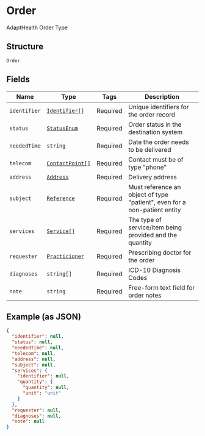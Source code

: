 
# Order

AdaptHealth Order Type

## Structure

`Order`

## Fields

| Name | Type | Tags | Description |
|  --- | --- | --- | --- |
| `identifier` | [`Identifier[]`](../../doc/models/identifier.md) | Required | Unique identifiers for the order record |
| `status` | [`StatusEnum`](../../doc/models/status-enum.md) | Required | Order status in the destination system |
| `neededTime` | `string` | Required | Date the order needs to be delivered |
| `telecom` | [`ContactPoint[]`](../../doc/models/contact-point.md) | Required | Contact must be of type "phone" |
| `address` | [`Address`](../../doc/models/address.md) | Required | Delivery address |
| `subject` | [`Reference`](../../doc/models/reference.md) | Required | Must reference an object of type "patient", even for a non-patient entity |
| `services` | [`Service[]`](../../doc/models/service.md) | Required | The type of service/item being provided and the quantity |
| `requester` | [`Practicioner`](../../doc/models/practicioner.md) | Required | Prescribing doctor for the order |
| `diagnoses` | `string[]` | Required | ICD-10 Diagnosis Codes |
| `note` | `string` | Required | Free-form text field for order notes |

## Example (as JSON)

```json
{
  "identifier": null,
  "status": null,
  "neededTime": null,
  "telecom": null,
  "address": null,
  "subject": null,
  "services": {
    "identifier": null,
    "quantity": {
      "quantity": null,
      "unit": "unit"
    }
  },
  "requester": null,
  "diagnoses": null,
  "note": null
}
```

